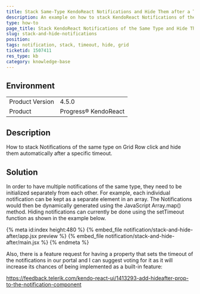 ```yaml
---
title: Stack Same-Type KendoReact Notifications and Hide Them after a Timeout
description: An example on how to stack KendoReact Notifications of the same type and hide them after a timeout.
type: how-to
page_title: Stack KendoReact Notifications of the Same Type and Hide Them after a Timeout - KendoReact Notification
slug: stack-and-hide-notifications
position:
tags: notification, stack, timeout, hide, grid
ticketid: 1507411
res_type: kb
category: knowledge-base
---
```


## Environment
<table>
    <tbody>
	    <tr>
	    	<td>Product Version</td>
	    	<td>4.5.0</td>
	    </tr>
	    <tr>
	    	<td>Product</td>
	    	<td>Progress® KendoReact</td>
	    </tr>
    </tbody>
</table>


## Description
How to stack Notifications of the same type on Grid Row click and hide them automatically after a specific timeout.

## Solution
In order to have multiple notifications of the same type, they need to be initialized separately from each other. For example, each individual notification can be kept as a separate element in an array. The Notifications would then be dynamically generated using the JavaScript Array.map() method.
Hiding notifications can currently be done using the setTimeout function as shown in the example below.

{% meta id:index height:480 %}
{% embed_file notification/stack-and-hide-after/app.jsx preview %}
{% embed_file notification/stack-and-hide-after/main.jsx %}
{% endmeta %}

Also, there is a feature request for having a property that sets the timeout of the notifications in our portal and I can suggest voting for it as it will increase its chances of being implemented as a built-in feature:

https://feedback.telerik.com/kendo-react-ui/1413293-add-hideafter-prop-to-the-notification-component
